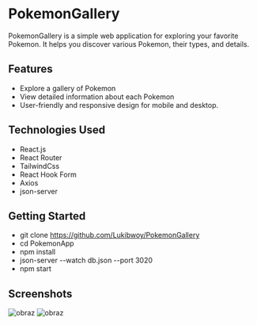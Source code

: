 # PokemonGallery

PokemonGallery is a simple web application for exploring your favorite Pokemon. It helps you discover various Pokemon, their types, and details.

## Features

- Explore a gallery of Pokemon
- View detailed information about each Pokemon
- User-friendly and responsive design for mobile and desktop.

## Technologies Used

- React.js
- React Router
- TailwindCss
- React Hook Form
- Axios
- json-server


## Getting Started

- git clone https://github.com/Lukibwoy/PokemonGallery
- cd PokemonApp
- npm install
- json-server --watch db.json --port 3020
- npm start

## Screenshots
![obraz](https://github.com/Lukibwoy/PokemonGallery/assets/86016888/e25899e6-ce92-4109-af0f-c01aec8f8201)
![obraz](https://github.com/Lukibwoy/PokemonGallery/assets/86016888/c92aee3c-19e3-49b8-bc5b-7b4bd1e4120e)



